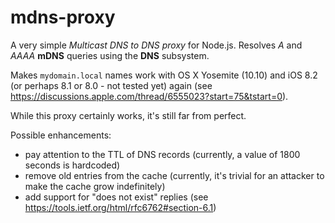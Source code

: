 ﻿# mdns-proxy

A very simple *Multicast DNS to DNS proxy* for Node.js. Resolves *A* and *AAAA* **mDNS** queries using the **DNS** subsystem.

Makes `mydomain.local` names work with OS X Yosemite (10.10) and iOS 8.2 (or perhaps 8.1 or 8.0 - not tested yet) again (see https://discussions.apple.com/thread/6555023?start=75&tstart=0).

While this proxy certainly works, it's still far from perfect.

Possible enhancements:
- pay attention to the TTL of DNS records (currently, a value of 1800 seconds is hardcoded)
- remove old entries from the cache (currently, it's trivial for an attacker to make the cache grow indefinitely)
- add support for "does not exist" replies (see https://tools.ietf.org/html/rfc6762#section-6.1)
